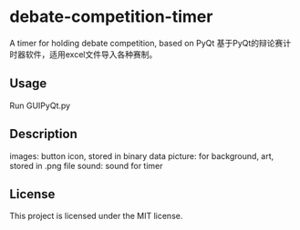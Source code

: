 # debate-competition-timer
A timer for holding debate competition, based on PyQt
基于PyQt的辩论赛计时器软件，适用excel文件导入各种赛制。

## Usage
Run GUIPyQt.py

## Description
images: button icon, stored in binary data
picture: for background, art, stored in .png file
sound: sound for timer

## License
This project is licensed under the MIT license.
